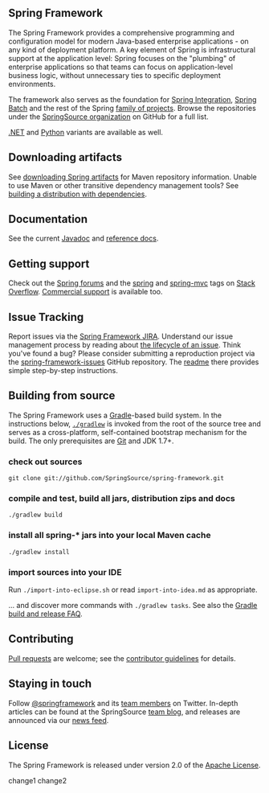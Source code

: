 ## Spring Framework
The Spring Framework provides a comprehensive programming and configuration
model for modern Java-based enterprise applications - on any kind of deployment
platform. A key element of Spring is infrastructural support at the application
level: Spring focuses on the "plumbing" of enterprise applications so that teams
can focus on application-level business logic, without unnecessary ties to
specific deployment environments.

The framework also serves as the foundation for [Spring Integration][], [Spring
Batch][] and the rest of the Spring [family of projects][]. Browse the
repositories under the [SpringSource organization][] on GitHub for a full list.

[.NET][] and [Python][] variants are available as well.

## Downloading artifacts
See [downloading Spring artifacts][] for Maven repository information. Unable to
use Maven or other transitive dependency management tools? See [building a
distribution with dependencies][].

## Documentation
See the current [Javadoc][] and [reference docs][].

## Getting support
Check out the [Spring forums][] and the [spring][spring tag] and
[spring-mvc][spring-mvc tag] tags on [Stack Overflow][]. [Commercial support][]
is available too.

## Issue Tracking
Report issues via the [Spring Framework JIRA]. Understand our issue management
process by reading about [the lifecycle of an issue][]. Think you've found a
bug? Please consider submitting a reproduction project via the
[spring-framework-issues][] GitHub repository. The [readme][] there provides
simple step-by-step instructions.

## Building from source
The Spring Framework uses a [Gradle][]-based build system. In the instructions
below, [`./gradlew`][] is invoked from the root of the source tree and serves as
a cross-platform, self-contained bootstrap mechanism for the build. The only
prerequisites are [Git][] and JDK 1.7+.

### check out sources
`git clone git://github.com/SpringSource/spring-framework.git`

### compile and test, build all jars, distribution zips and docs
`./gradlew build`

### install all spring-\* jars into your local Maven cache
`./gradlew install`

### import sources into your IDE
Run `./import-into-eclipse.sh` or read `import-into-idea.md` as appropriate.

... and discover more commands with `./gradlew tasks`. See also the [Gradle
build and release FAQ][].

## Contributing
[Pull requests][] are welcome; see the [contributor guidelines][] for details.

## Staying in touch
Follow [@springframework][] and its [team members][] on Twitter. In-depth
articles can be found at the SpringSource [team blog][], and releases are
announced via our [news feed][].

## License
The Spring Framework is released under version 2.0 of the [Apache License][].

[Spring Integration]: https://github.com/SpringSource/spring-integration
[Spring Batch]: https://github.com/SpringSource/spring-batch
[family of projects]: http://springsource.org/projects
[SpringSource organization]: https://github.com/SpringSource
[.NET]: https://github.com/SpringSource/spring-net
[Python]: https://github.com/SpringSource/spring-python
[downloading Spring artifacts]: https://github.com/SpringSource/spring-framework/wiki/Downloading-Spring-artifacts
[building a distribution with dependencies]: https://github.com/SpringSource/spring-framework/wiki/Building-a-distribution-with-dependencies
[Javadoc]: http://static.springsource.org/spring-framework/docs/current/javadoc-api
[reference docs]: http://static.springsource.org/spring-framework/docs/current/spring-framework-reference
[Spring forums]: http://forum.springsource.org
[spring tag]: http://stackoverflow.com/questions/tagged/spring
[spring-mvc tag]: http://stackoverflow.com/questions/tagged/spring-mvc
[Stack Overflow]: http://stackoverflow.com/faq
[Commercial support]: http://springsource.com/support/springsupport
[Spring Framework JIRA]: http://jira.springsource.org/browse/SPR
[the lifecycle of an issue]: https://github.com/cbeams/spring-framework/wiki/The-Lifecycle-of-an-Issue
[spring-framework-issues]: https://github.com/SpringSource/spring-framework-issues#readme
[readme]: https://github.com/SpringSource/spring-framework-issues#readme
[Gradle]: http://gradle.org
[`./gradlew`]: http://vimeo.com/34436402
[Git]: http://help.github.com/set-up-git-redirect
[Gradle build and release FAQ]: https://github.com/SpringSource/spring-framework/wiki/Gradle-build-and-release-FAQ
[Pull requests]: http://help.github.com/send-pull-requests
[contributor guidelines]: https://github.com/SpringSource/spring-framework/blob/master/CONTRIBUTING.md
[@springframework]: http://twitter.com/springframework
[team members]: http://twitter.com/springframework/team/members
[team blog]: http://blog.springsource.org
[news feed]: http://www.springsource.org/news-events
[Apache License]: http://www.apache.org/licenses/LICENSE-2.0
change1
change2
